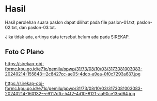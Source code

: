 # Hasil

Hasil perolehan suara paslon dapat dilihat pada file paslon-01.txt, paslon-02.txt, dan paslon-03.txt.

Jika tidak ada, artinya data tersebut belum ada pada SIREKAP.

## Foto C Plano

https://sirekap-obj-formc.kpu.go.id/e71c/pemilu/ppwp/31/73/08/10/03/3173081003083-20240214-155843--2c8427cc-ae05-4dcb-a9ea-0f0c7293a637.jpg

https://sirekap-obj-formc.kpu.go.id/e71c/pemilu/ppwp/31/73/08/10/03/3173081003083-20240214-160132--e9117dfb-54f2-4d10-8121-aa90ce135d64.jpg
